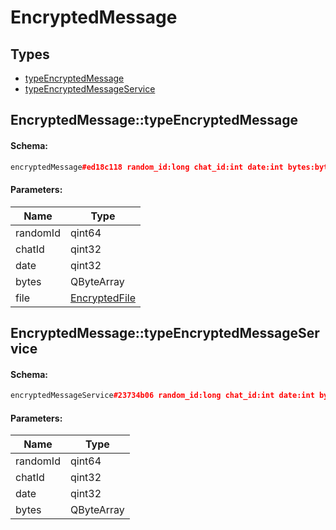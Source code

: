 # EncryptedMessage

## Types

* [typeEncryptedMessage](#encryptedmessagetypeencryptedmessage)
* [typeEncryptedMessageService](#encryptedmessagetypeencryptedmessageservice)

## EncryptedMessage::typeEncryptedMessage

#### Schema:

```c++
encryptedMessage#ed18c118 random_id:long chat_id:int date:int bytes:bytes file:EncryptedFile = EncryptedMessage;
```

#### Parameters:

|Name|Type|
|----|----|
|randomId|qint64|
|chatId|qint32|
|date|qint32|
|bytes|QByteArray|
|file|[EncryptedFile](encryptedfile.md)|

## EncryptedMessage::typeEncryptedMessageService

#### Schema:

```c++
encryptedMessageService#23734b06 random_id:long chat_id:int date:int bytes:bytes = EncryptedMessage;
```

#### Parameters:

|Name|Type|
|----|----|
|randomId|qint64|
|chatId|qint32|
|date|qint32|
|bytes|QByteArray|

